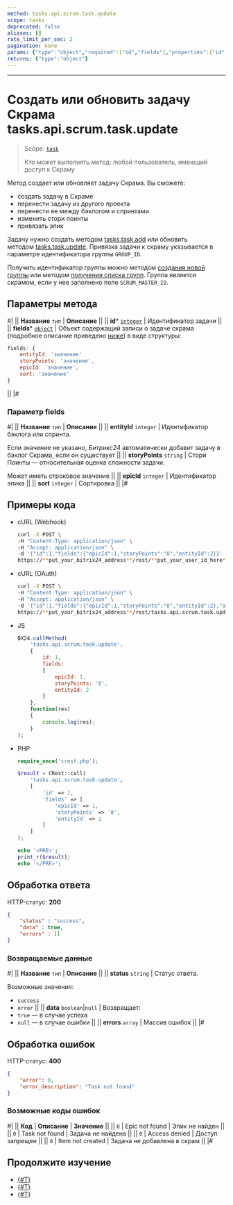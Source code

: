 ```yaml
---
method: tasks.api.scrum.task.update
scope: tasks
deprecated: false
aliases: []
rate_limit_per_sec: 2
pagination: none
params: {"type":"object","required":["id","fields"],"properties":{"id":{"type":"integer"},"fields":{"type":"object"}}}
returns: {"type":"object"}
---
```



---

# Создать или обновить задачу Скрама tasks.api.scrum.task.update

> Scope: [`task`](../../../scopes/permissions.md)
>
> Кто может выполнять метод: любой пользователь, имеющий доступ к Скраму

Метод создает или обновляет задачу Скрама. Вы сможете:
- создать задачу в Скраме
- перенести задачу из другого проекта
- перенести ее между бэклогом и спринтами
- изменить стори поинты
- привязать эпик

Задачу нужно создать методом [tasks.task.add](../../../tasks/tasks-task-add.md) или обновить методом [tasks.task.update](../../../tasks/tasks-task-update.md). Привязка задачи к скраму указывается в параметре идентификатора группы `GROUP_ID`. 

Получить идентификатор группы можно методом [создания новой группы](../../sonet-group-create.md) или методом [получения списка групп](../../socialnetwork-api-workgroup-list.md). Группа является скрамом, если у нее заполнено поле `SCRUM_MASTER_ID`.

## Параметры метода

#|
|| **Название**
`тип` | **Описание** ||
|| **id***
[`integer`](../../../data-types.md) | Идентификатор задачи ||
|| **fields***
[`object`](../../../data-types.md) | Объект содержащий записи о задаче скрама (подробное описание приведено [ниже](#parametr-fields)) в виде структуры:

```js
fields: {
    entityId: 'значение'
    storyPoints: 'значение',
    epicId: 'значение',
    sort: 'значение'
}
```

||
|#

### Параметр fields

#|
|| **Название**
`тип` | **Описание** ||
|| **entityId**
`integer` | Идентификатор бэклога или спринта.

Если значение не указано, *Битрикс24* автоматически добавит задачу в бэклог Скрама, если он существует ||
|| **storyPoints**
`string` | Стори Поинты — относительная оценка сложности задачи.

Может иметь строковое значение ||
|| **epicId**
`integer` | Идентификатор эпика ||
|| **sort**
`integer` | Сортировка ||
|#

## Примеры кода



- cURL (Webhook)

    ```bash
    curl -X POST \
    -H "Content-Type: application/json" \
    -H "Accept: application/json" \
    -d '{"id":1,"fields":{"epicId":1,"storyPoints":"8","entityId":2}}' \
    https://**put_your_bitrix24_address**/rest/**put_your_user_id_here**/**put_your_webhook_here**/tasks.api.scrum.task.update
    ```

- cURL (OAuth)

    ```bash
    curl -X POST \
    -H "Content-Type: application/json" \
    -H "Accept: application/json" \
    -d '{"id":1,"fields":{"epicId":1,"storyPoints":"8","entityId":2},"auth":"**put_access_token_here**"}' \
    https://**put_your_bitrix24_address**/rest/tasks.api.scrum.task.update
    ```

- JS

    ```js
    BX24.callMethod(
        'tasks.api.scrum.task.update',
        {
            id: 1,
            fields: 
            {
                epicId: 1,
                storyPoints: '8',
                entityId: 2
            }
        },
        function(res)
        {
            console.log(res);
        }
    );
    ```

- PHP

    ```php
    require_once('crest.php');

    $result = CRest::call(
        'tasks.api.scrum.task.update',
        [
            'id' => 1,
            'fields' => [
                'epicId' => 1,
                'storyPoints' => '8',
                'entityId' => 2
            ]
        ]
    );

    echo '<PRE>';
    print_r($result);
    echo '</PRE>';
    ```



## Обработка ответа

HTTP-статус: **200**

```json
{
    "status" : "success",
    "data" : true,
    "errors" : []
}
```

### Возвращаемые данные

#|
|| **Название**
`тип` | **Описание** ||
|| **status**
`string` | Статус ответа.

Возможные значения:
- `success` 
- `error` 
||
|| **data**
`boolean`\|`null` | Возвращает:
- `true` — в случае успеха
- `null` — в случае ошибки 
||
|| **errors**
`array` | Массив ошибок ||
|#  

## Обработка ошибок

HTTP-статус: **400**

```json
{
    "error": 0,
    "error_description": "Task not found"
}
```



### Возможные коды ошибок

#|
|| **Код** | **Описание** | **Значение** ||
|| `0` | Epic not found | Эпик не найден ||
|| `0` | Task not found | Задача не найдена ||
|| `0` | Access denied | Доступ запрещен ||
|| `0` | Item not created | Задача не добавлена в скрам ||
|#



## Продолжите изучение 

- [{#T}](./index.md)
- [{#T}](./tasks-api-scrum-task-get.md)
- [{#T}](./tasks-api-scrum-task-get-fields.md)

